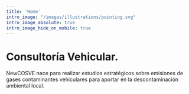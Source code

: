```yaml
---
title: 'Home'
intro_image: "/images/illustrations/pointing.svg"
intro_image_absolute: true
intro_image_hide_on_mobile: true
---
```


# Consultoría Vehicular.

NewCOSVE nace para realizar estudios estratégicos sobre emisiones de gases contaminantes vehiculares para aportar en la descontaminación ambiental local.
